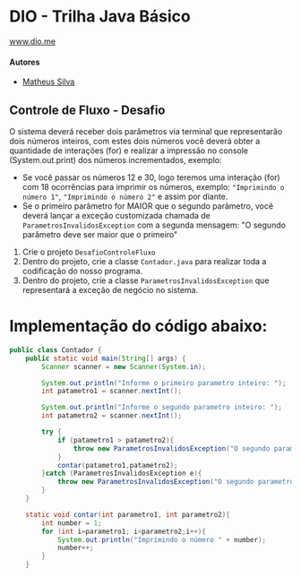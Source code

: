 # DIO - Trilha Java Básico
www.dio.me

#### Autores
- [Matheus Silva](https://github.com/Math012)

## Controle de Fluxo - Desafio


O sistema deverá receber dois parâmetros via terminal que representarão dois números inteiros, com estes dois números você deverá obter a quantidade de interações (for) e realizar a impressão no console (System.out.print) dos números incrementados, exemplo:

* Se você passar os números 12 e 30, logo teremos uma interação (for) com 18 ocorrências para imprimir os números, exemplo: `"Imprimindo o número 1"`, `"Imprimindo o número 2"` e assim por diante.
* Se o primeiro parâmetro for MAIOR que o segundo parâmetro, você deverá lançar a exceção customizada chamada de `ParametrosInvalidosException` com a segunda mensagem: "O segundo parâmetro deve ser maior que o primeiro"   


1. Crie o projeto `DesafioControleFluxo`
2. Dentro do projeto, crie a classe `Contador.java` para realizar toda a codificação do nosso programa.
3. Dentro do projeto, crie a classe `ParametrosInvalidosException` que representará a exceção de negócio no sistema. 

# Implementação do código abaixo: 

```java
public class Contador {
    public static void main(String[] args) {
        Scanner scanner = new Scanner(System.in);

        System.out.println("Informe o primeiro parametro inteiro: ");
        int patametro1 = scanner.nextInt();

        System.out.println("Informe o segundo parametro inteiro: ");
        int patametro2 = scanner.nextInt();

        try {
            if (patametro1 > patametro2){
                throw new ParametrosInvalidosException("O segundo parametro deve ser maior que o primeiro");
            }
            contar(patametro1,patametro2);
        }catch (ParametrosInvalidosException e){
            throw new ParametrosInvalidosException("O segundo parametro deve ser maior que o primeiro");
        }
    }

    static void contar(int parametro1, int parametro2){
        int number = 1;
        for (int i=parametro1; i<parametro2;i++){
            System.out.println("Imprimindo o número " + number);
            number++;
        }
    }
```
